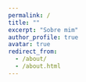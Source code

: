 ```yaml
---
permalink: /
title: ""
excerpt: "Sobre mim"
author_profile: true
avatar: true
redirect_from: 
  - /about/
  - /about.html
---
```

